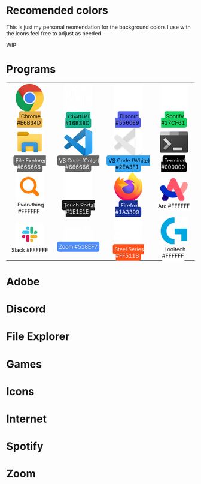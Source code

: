 # Recomended colors

This is just my personal reomendation for the background colors I use with the icons feel free to adjust as needed

WIP

# Programs

<table>
  <tr>
    <td align="center">
        <img src="./Programs/Google Chrome.png" alt="Oh My Posh Theme Preview" width="75px"/></br>
        <span style="background-color:#E6B34D; color:black; padding: 5px; border-radius: 5px;">Chrome #E6B34D</span>
    </td>
    <td align="center">
        <img src="./Programs/ChatGPT.png" alt="Oh My Posh Theme Preview" width="75px"/></br>
        <span style="background-color:#16B38C; color:black; padding: 5px; border-radius: 5px;">ChatGPT #16B38C</span>
    </td>
    <td align="center">
        <img src="./Programs/Discord.png" alt="Oh My Posh Theme Preview" width="75px"/></br>
        <span style="background-color:#5560E9; color:black; padding: 5px; border-radius: 5px;">Discord #5560E9</span>
    </td>
    <td align="center">
        <img src="./Programs/Spotfy.png" alt="Oh My Posh Theme Preview" width="75px"/></br>
        <span style="background-color:#17CF61; color:black; padding: 5px; border-radius: 5px;">Spotify #17CF61</span>
    </td>
  </tr>
  <tr>
    <td align="center">
        <img src="./Programs/File Explorer.png" alt="Oh My Posh Theme Preview" width="75px"/></br>
        <span style="background-color:#666666; color:white; padding: 5px; border-radius: 5px;">File Explorer #666666</span>
    </td>
    <td align="center">
        <img src="./Programs/VS Code Color.png" alt="Oh My Posh Theme Preview" width="75px"/></br>
        <span style="background-color:#666666; color:white; padding: 5px; border-radius: 5px;">VS Code (Color) #666666</span>
    </td>
    <td align="center">
        <img src="./Programs/VS code White.png" alt="Oh My Posh Theme Preview" width="75px"/></br>
        <span style="background-color:#2EA3F1; color:black; padding: 5px; border-radius: 5px;">VS Code (White) #2EA3F1</span>
    <td align="center">
        <img src="./Programs/Terminal.png" alt="Oh My Posh Theme Preview" width="75px"/></br>
        <span style="background-color:#000000; color:white; padding: 5px; border-radius: 5px;"> Terminal #000000</span>
    </td>
  </tr>
  <tr>
    <td align="center">
        <img src="./Programs/Everything.png" alt="Oh My Posh Theme Preview" width="75px"/></br>
        <span style="background-color:#FFFFFF; color:black; padding: 5px; border-radius: 5px;">Everything #FFFFFF</span>
    </td>
    <td align="center">
        <img src="./Programs/Touch Portal.png" alt="Oh My Posh Theme Preview" width="75px"/></br>
        <span style="background-color:#1E1E1E; color:white; padding: 5px; border-radius: 5px;">Touch Portal #1E1E1E</span>
    </td>
    <td align="center">
        <img src="./Programs/Firefox Logo.png" alt="Oh My Posh Theme Preview" width="75px"/></br>
        <span style="background-color:#1A3399; color:white; padding: 5px; border-radius: 5px;">Firefox #1A3399</span>
    <td align="center">
        <img src="./Programs/Arc.png" alt="Oh My Posh Theme Preview" width="75px"/></br>
        <span style="background-color:#FFFFFF; color:black; padding: 5px; border-radius: 5px;">Arc #FFFFFF</span>
    </td>
  </tr>
  <tr>
    <td align="center">
        <img src="./Programs/Slack.png" alt="Oh My Posh Theme Preview" width="75px"/></br>
        <span style="background-color:#FFFFFF; color:black; padding: 5px; border-radius: 5px;">Slack #FFFFFF</span>
    </td>
    <td align="center">
        <img src="./Programs/Zoom.png" alt="Oh My Posh Theme Preview" width="75px"/></br>
        <span style="background-color:#518EF7; color:white; padding: 5px; border-radius: 5px;">Zoom #518EF7</span>
    </td>
    <td align="center">
        <img src="./Programs/SteelSeries.png" alt="Oh My Posh Theme Preview" width="75px"/></br>
        <span style="background-color:#FF511B; color:white; padding: 5px; border-radius: 5px;">Steel Series #FF511B</span>
    <td align="center">
        <img src="./Programs/Logitech.png" alt="Oh My Posh Theme Preview" width="75px"/></br>
        <span style="background-color:#FFFFFF; color:black; padding: 5px; border-radius: 5px;">Logitech #FFFFFF</span>
    </td>
  </tr>
</table>

# Adobe

# Discord

# File Explorer

# Games

# Icons

# Internet

# Spotify

# Zoom
